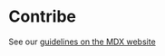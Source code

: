 # Contribe

See our [guidelines on the MDX website][contributing]

[contributing]: https://mdxjs.com/community/contribute/

